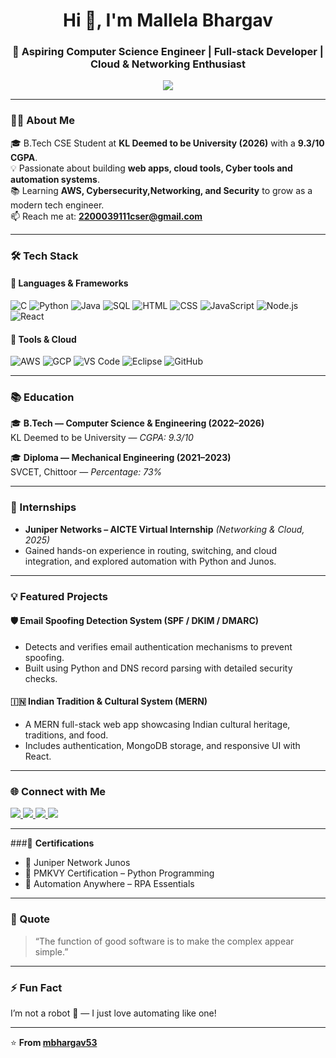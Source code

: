 <!-- Profile Header -->
<h1 align="center">Hi 👋, I'm Mallela Bhargav</h1>
<h3 align="center">🚀 Aspiring Computer Science Engineer | Full-stack Developer | Cloud & Networking Enthusiast</h3>

<!-- Typing animation -->
<p align="center">
  <a href="https://github.com/mbhargav53">
    <img src="https://readme-typing-svg.herokuapp.com?font=Fira+Code&pause=1000&width=500&lines=Full-stack+Web+Developer;Cloud+and+Networking+Enthusiast;Cybersecurity+Enthusiast;Always+learning+new+things!&center=true&size=22" />
  </a>
</p>

---

### 🧑‍💻 About Me  
🎓 B.Tech CSE Student at **KL Deemed to be University (2026)** with a **9.3/10 CGPA**.  
💡 Passionate about building **web apps, cloud tools, Cyber tools and automation systems**.  
📚 Learning **AWS, Cybersecurity,Networking, and Security** to grow as a modern tech engineer.  
📫 Reach me at: **2200039111cser@gmail.com**

---

### 🛠️ Tech Stack
#### 🚀 Languages & Frameworks
![C](https://img.shields.io/badge/C-00599C?style=for-the-badge&logo=c&logoColor=white)
![Python](https://img.shields.io/badge/Python-3776AB?style=for-the-badge&logo=python&logoColor=white)
![Java](https://img.shields.io/badge/Java-ED8B00?style=for-the-badge&logo=openjdk&logoColor=white)
![SQL](https://img.shields.io/badge/SQL-336791?style=for-the-badge&logo=postgresql&logoColor=white)
![HTML](https://img.shields.io/badge/HTML5-E34F26?style=for-the-badge&logo=html5&logoColor=white)
![CSS](https://img.shields.io/badge/CSS3-1572B6?style=for-the-badge&logo=css3&logoColor=white)
![JavaScript](https://img.shields.io/badge/JavaScript-F7DF1E?style=for-the-badge&logo=javascript&logoColor=black)
![Node.js](https://img.shields.io/badge/Node.js-339933?style=for-the-badge&logo=nodedotjs&logoColor=white)
![React](https://img.shields.io/badge/React-20232A?style=for-the-badge&logo=react&logoColor=61DAFB)

#### 🧠 Tools & Cloud
![AWS](https://img.shields.io/badge/AWS-232F3E?style=for-the-badge&logo=amazonaws&logoColor=white)
![GCP](https://img.shields.io/badge/Google%20Cloud-4285F4?style=for-the-badge&logo=googlecloud&logoColor=white)
![VS Code](https://img.shields.io/badge/VS%20Code-007ACC?style=for-the-badge&logo=visualstudiocode&logoColor=white)
![Eclipse](https://img.shields.io/badge/Eclipse-2C2255?style=for-the-badge&logo=eclipseide&logoColor=white)
![GitHub](https://img.shields.io/badge/GitHub-181717?style=for-the-badge&logo=github&logoColor=white)

---

### 📚 Education
🎓 **B.Tech — Computer Science & Engineering (2022–2026)**  
KL Deemed to be University — *CGPA: 9.3/10*  

🎓 **Diploma — Mechanical Engineering (2021–2023)**  
SVCET, Chittoor — *Percentage: 73%*

---

### 💼 Internships
- **Juniper Networks – AICTE Virtual Internship** *(Networking & Cloud, 2025)*
- Gained hands-on experience in routing, switching, and cloud integration, and explored automation with Python and Junos.


---

### 💡 Featured Projects

#### 🛡️ Email Spoofing Detection System (SPF / DKIM / DMARC)
- Detects and verifies email authentication mechanisms to prevent spoofing.  
- Built using Python and DNS record parsing with detailed security checks.

#### 🇮🇳 Indian Tradition & Cultural System (MERN)
- A MERN full-stack web app showcasing Indian cultural heritage, traditions, and food.  
- Includes authentication, MongoDB storage, and responsive UI with React.

---

### 🌐 Connect with Me
<p align="left">
  <a href="https://www.linkedin.com/in/mallela-bhargav-9a270628a/" target="_blank">
    <img src="https://img.shields.io/badge/LinkedIn-0A66C2?style=for-the-badge&logo=linkedin&logoColor=white"/>
  </a>
  <a href="https://github.com/mbhargav53" target="_blank">
    <img src="https://img.shields.io/badge/GitHub-100000?style=for-the-badge&logo=github&logoColor=white"/>
  </a>
  <a href="https://www.codechef.com/users/klu2200039111" target="_blank">
    <img src="https://img.shields.io/badge/CodeChef-5B4638?style=for-the-badge&logo=codechef&logoColor=white"/>
  </a>
  <a href="https://tryhackme.com/p/MBhargav" target="_blank">
    <img src="https://img.shields.io/badge/TryHackMe-212C42?style=for-the-badge&logo=tryhackme&logoColor=white"/>
  </a>
</p>


---


###🏅 **Certifications**
- 🏅 Juniper Network Junos
- 🥈 PMKVY Certification – Python Programming  
- 🥉 Automation Anywhere – RPA Essentials  

---

### 💬 Quote
> “The function of good software is to make the complex appear simple.” 

---

### ⚡ Fun Fact
I’m not a robot 🤖 — I just love automating like one!

---

⭐ **From [mbhargav53](https://github.com/mbhargav53)**
